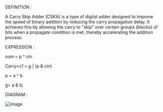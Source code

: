 DEFINITION :

A Carry Skip Adder (CSKA) is a type of digital adder designed to improve the speed of binary addition by reducing the carry propagation delay.
It achieves this by allowing the carry to "skip" over certain groups (blocks) of bits when a propagate condition is met, thereby accelerating
the addition process.

EXPRESSION :

sum = p ^ cin

Carry=c1 = g | (p & cin)

p = a ^ b

g= a & b;

DIAGRAM :

![image](https://github.com/user-attachments/assets/401f6d25-7f80-40f2-9045-490037457b64)
